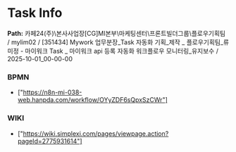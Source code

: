 # Task Info

**Path:** 카페24(주)\본사사업장\[CG]MI본부\마케팅센터\프론트빌더그룹\플로우기획팀 / mylim02 / [351434] Mywork 업무분장_Task 자동화 기획_제작 _ 플로우기획팀_류미정 - 마이워크 Task _ 마이워크 api 등록 자동화 워크플로우 모니터링_유지보수 / 2025-10-01_00-00-00

### BPMN
- ["https://n8n-mi-038-web.hanpda.com/workflow/OYyZDF6sQpxSzCWr"]

### WIKI
- ["https://wiki.simplexi.com/pages/viewpage.action?pageId=2775931614"]


